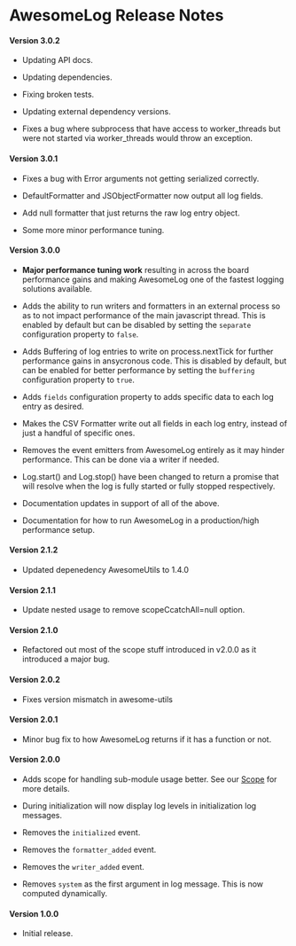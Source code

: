 # AwesomeLog Release Notes

#### **Version 3.0.2**

 - Updating API docs.

 - Updating dependencies.

 - Fixing broken tests.

 - Updating external dependency versions.

 - Fixes a bug where subprocess that have access to worker_threads but were not started via worker_threads would throw an exception.

#### **Version 3.0.1**

 - Fixes a bug with Error arguments not getting serialized correctly.

 - DefaultFormatter and JSObjectFormatter now output all log fields.

 - Add null formatter that just returns the raw log entry object.

 - Some more minor performance tuning.

#### **Version 3.0.0**

 - **Major performance tuning work** resulting in across the board performance gains and making AwesomeLog one of the fastest logging solutions available.

 - Adds the ability to run writers and formatters in an external process so as to not impact performance of the main javascript thread. This is enabled by default but can be disabled by setting the `separate` configuration property to `false`.

 - Adds Buffering of log entries to write on process.nextTick for further performance gains in ansycronous code. This is disabled by default, but can be enabled for better performance by setting the `buffering` configuration property to `true`.

 - Adds `fields` configuration property to adds specific data to each log entry as desired.

 - Makes the CSV Formatter write out all fields in each log entry, instead of just a handful of specific ones.

 - Removes the event emitters from AwesomeLog entirely as it may hinder performance. This can be done via a writer if needed.

 - Log.start() and Log.stop() have been changed to return a promise that will resolve when the log is fully started or fully stopped respectively.

 - Documentation updates in support of all of the above.

 - Documentation for how to run AwesomeLog in a production/high performance setup.

#### **Version 2.1.2**

 - Updated depenedency AwesomeUtils to 1.4.0

#### **Version 2.1.1**

 - Update nested usage to remove scopeCcatchAll=null option.

#### **Version 2.1.0**

 - Refactored out most of the scope stuff introduced in v2.0.0 as it introduced a major bug.

#### **Version 2.0.2**

 - Fixes version mismatch in awesome-utils

#### **Version 2.0.1**

 - Minor bug fix to how AwesomeLog returns if it has a function or not.

#### **Version 2.0.0**

 - Adds scope for handling sub-module usage better. See our [Scope](./docs/Scope.md) for more details.

 - During initialization will now display log levels in initialization log messages.

 - Removes the `initialized` event.

 - Removes the `formatter_added` event.

 - Removes the `writer_added` event.

 - Removes `system` as the first argument in log message. This is now computed dynamically.

#### **Version 1.0.0**

 - Initial release.
